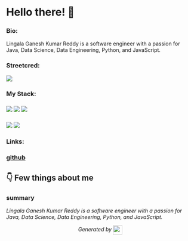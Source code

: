 
# Hello there! 👋


### Bio:

Lingala Ganesh Kumar Reddy is a software engineer with a passion for Java, Data Science, Data Engineering, Python, and JavaScript.
            

### Streetcred:

<a href="https://www.tublian.com/profile/Ganesh5359?ss=true"><img src="https://rd3ps1doua.execute-api.us-east-1.amazonaws.com/dev/ft/profile/streetcred/badge/Ganesh5359?type=with_score"></a>

### My Stack:

### <img src="https://rd3ps1doua.execute-api.us-east-1.amazonaws.com/dev/ft/profile/streetcred/github/tag/Java"/> <img src="https://rd3ps1doua.execute-api.us-east-1.amazonaws.com/dev/ft/profile/streetcred/github/tag/Data%20Science"/> <img src="https://rd3ps1doua.execute-api.us-east-1.amazonaws.com/dev/ft/profile/streetcred/github/tag/Data%20Engineering"/>

### <img src="https://rd3ps1doua.execute-api.us-east-1.amazonaws.com/dev/ft/profile/streetcred/github/tag/Python"/> <img src="https://rd3ps1doua.execute-api.us-east-1.amazonaws.com/dev/ft/profile/streetcred/github/tag/JavaScript"/>

### 

### Links:

### <a href="https://www.github.com/Ganesh5359">github</a>

## 👇 Few things about me


<div>

            

### summary
*Lingala Ganesh Kumar Reddy is a software engineer with a passion for Java, Data Science, Data Engineering, Python, and JavaScript.*

            
</div>




<p align="center">
<i>Generated by <a href="https://www.tublian.com/"><img src="https://tublian-newsletter-assets.s3.amazonaws.com/just-logo.png" width="25" style="vertical-align: middle"/></i>
</p>
